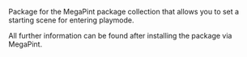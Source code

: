 Package for the MegaPint package collection that allows you to set a starting scene for entering playmode.

All further information can be found after installing the package via MegaPint.

